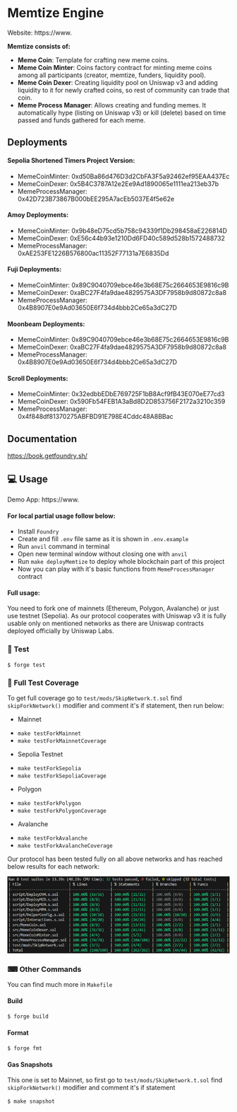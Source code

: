 # Memtize Engine

Website: https://www.

**Memtize consists of:**

-   **Meme Coin**: Template for crafting new meme coins.
-   **Meme Coin Minter**: Coins factory contract for minting meme coins among all participants (creator, memtize, funders, liquidity pool).
-   **Meme Coin Dexer**: Creating liquidity pool on Uniswap v3 and adding liquidity to it for newly crafted coins, so rest of community can trade that coin.
-   **Meme Process Manager**: Allows creating and funding memes. It automatically hype (listing on Uniswap v3) or kill (delete) based on time passed and funds gathered for each meme.

## Deployments

#### Sepolia Shortened Timers Project Version:

-   MemeCoinMinter: 0xd50Ba86d476D3d2CbFA3F5a92462ef95EAA437Ec
-   MemeCoinDexer: 0x5B4C3787A12e2Ee9Ad1890065e1111ea213eb37b
-   MemeProcessManager: 0x42D723B73867B000bEE295A7acEb5037E4f5e62e

#### Amoy Deployments:

-   MemeCoinMinter: 0x9b48eD75cd5b758c94339f1Db298458aE226814D
-   MemeCoinDexer: 0xE56c44b93e1210Dd6FD40c589d528b1572488732
-   MemeProcessManager: 0xAE253FE1226B576800ac11352F77131a7E6835Dd

#### Fuji Deployments:

-   MemeCoinMinter: 0x89C9040709ebce46e3b68E75c2664653E9816c9B
-   MemeCoinDexer: 0xaBC27F4fa9dae4829575A3DF7958b9d80872c8a8
-   MemeProcessManager: 0x4B8907E0e9Ad03650E6f734d4bbb2Ce65a3dC27D

#### Moonbeam Deployments:

-   MemeCoinMinter: 0x89C9040709ebce46e3b68E75c2664653E9816c9B
-   MemeCoinDexer: 0xaBC27F4fa9dae4829575A3DF7958b9d80872c8a8
-   MemeProcessManager: 0x4B8907E0e9Ad03650E6f734d4bbb2Ce65a3dC27D

#### Scroll Deployments:

-   MemeCoinMinter: 0x32edbbEDbE769725F1bB8Acf9fB43E070eE77cd3
-   MemeCoinDexer: 0x590Fb54FEB1A3aBd8D2D853756F2172a3210c359
-   MemeProcessManager: 0x4f848df81370275ABFBD91E798E4Cddc48A8BBac

## Documentation

https://book.getfoundry.sh/

## 💻 Usage

Demo App: https://www.

#### For local partial usage follow below:

-   Install `Foundry`
-   Create and fill `.env` file same as it is shown in `.env.example`
-   Run `anvil` command in terminal
-   Open new terminal window without closing one with `anvil`
-   Run `make deployMemtize` to deploy whole blockchain part of this project
-   Now you can play with it's basic functions from `MemeProcessManager` contract

#### Full usage:

You need to fork one of mainnets (Ethereum, Polygon, Avalanche) or just use testnet (Sepolia). As our protocol cooperates with Uniswap v3 it is fully usable only on mentioned networks as there are Uniswap contracts deployed officially by Uniswap Labs.

### 🧪 Test

```shell
$ forge test
```

### 🧪 Full Test Coverage

To get full coverage go to `test/mods/SkipNetwork.t.sol` find `skipForkNetwork()` modifier and comment it's if statement, then run below:

-   Mainnet

*   `make testForkMainnet`
*   `make testForkMainnetCoverage`

-   Sepolia Testnet

*   `make testForkSepolia`
*   `make testForkSepoliaCoverage`

-   Polygon

*   `make testForkPolygon`
*   `make testForkPolygonCoverage`

-   Avalanche

*   `make testForkAvalanche`
*   `make testForkAvalancheCoverage`

Our protocol has been tested fully on all above networks and has reached below results for each network:

![Test Coverage](images/tests_coverage.png)

### ⌨ Other Commands

You can find much more in `Makefile`

#### Build

```bash
$ forge build
```

#### Format

```bash
$ forge fmt
```

#### Gas Snapshots

This one is set to Mainnet, so first go to `test/mods/SkipNetwork.t.sol` find `skipForkNetwork()` modifier and comment it's if statement

```bash
$ make snapshot
```
